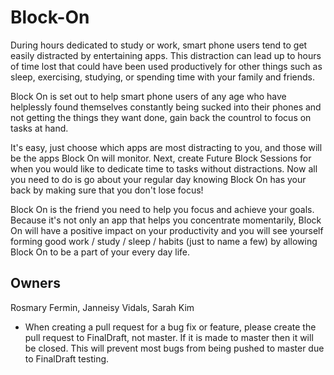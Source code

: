 # Block-On

During hours dedicated to study or work, smart phone users tend to get easily distracted by entertaining apps. This distraction can lead up to hours of time lost that could have been used productively for other things such as sleep, exercising, studying, or spending time with your family and friends.

Block On is set out to help smart phone users of any age who have helplessly found themselves constantly being sucked into their phones and not getting the things they want done, gain back the countrol to focus on tasks at hand.

It's easy, just choose which apps are most distracting to you, and those will be the apps Block On will monitor.
Next, create Future Block Sessions for when you would like to dedicate time to tasks without distractions.
Now all you need to do is go about your regular day knowing Block On has your back by making sure that you don't lose focus!

Block On is the friend you need to help you focus and achieve your goals. Because it's not only an app that helps you concentrate momentarily, Block On will have a positive impact on your productivity and you will see yourself forming good work / study / sleep / habits (just to name a few) by allowing Block On to be a part of your every day life.


## Owners
Rosmary Fermin, Janneisy Vidals, Sarah Kim
 

* When creating a pull request for a bug fix or feature, please create the pull request to FinalDraft, not master. If it is made to master then it will be closed. This will prevent most bugs from being pushed to master due to FinalDraft testing.
 
